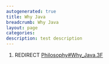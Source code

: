 ```yaml
---
autogenerated: true
title: Why Java
breadcrumb: Why Java
layout: page
categories: 
description: test description
---
```


1.  REDIRECT [Philosophy\#Why\_Java.3F](Philosophy#Why_Java.3F)
